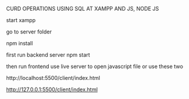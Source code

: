 CURD OPERATIONS USING SQL AT XAMPP AND JS, NODE JS

start xampp

go to server folder 

npm install 

first run backend server
npm start

then run frontend
use live server to open javascript file
or
use these two

http://localhost:5500/client/index.html

http://127.0.0.1:5500/client/index.html

